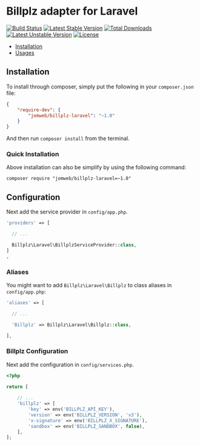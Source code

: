 Billplz adapter for Laravel
==============

[![Build Status](https://travis-ci.org/jomweb/billplz-laravel.svg?branch=master)](https://travis-ci.org/jomweb/billplz-laravel)
[![Latest Stable Version](https://poser.pugx.org/jomweb/billplz-laravel/version)](https://packagist.org/packages/jomweb/billplz-laravel)
[![Total Downloads](https://poser.pugx.org/jomweb/billplz-laravel/downloads)](https://packagist.org/packages/jomweb/billplz-laravel)
[![Latest Unstable Version](https://poser.pugx.org/jomweb/billplz-laravel/v/unstable)](//packagist.org/packages/jomweb/billplz-laravel)
[![License](https://poser.pugx.org/jomweb/billplz-laravel/license)](https://packagist.org/packages/jomweb/billplz-laravel)

* [Installation](#installation)
* [Usages](#usages)

## Installation

To install through composer, simply put the following in your `composer.json` file:

```json
{
    "require-dev": {
        "jomweb/billplz-laravel": "~1.0"
    }
}
```

And then run `composer install` from the terminal.

### Quick Installation

Above installation can also be simplify by using the following command:

    composer require "jomweb/billplz-laravel=~1.0"

## Configuration

Next add the service provider in `config/app.php`.

```php
'providers' => [

  // ...

  Billplz\Laravel\BillplzServiceProvider::class,
]
,
```

### Aliases

You might want to add `Billplz\Laravel\Billplz` to class aliases in `config/app.php`:

```php
'aliases' => [

  // ...

  'Billplz' => Billplz\Laravel\Billplz::class,

],
```

### Billplz Configuration

Next add the configuration in `config/services.php`.

```php
<?php 

return [
  
    // ...
    'billplz' => [
        'key' => env('BILLPLZ_API_KEY'),
        'version' => env('BILLPLZ_VERSION', 'v3'),
        'x-signature' => env('BILLPLZ_X_SIGNATURE'),
        'sandbox' => env('BILLPLZ_SANDBOX', false),
    ],
];
```

